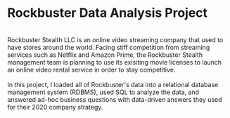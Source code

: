 # Rockbuster Data Analysis Project 
<br>
Rockbuster Stealth LLC is an online video streaming company that used to have stores around the world. Facing stiff competition from streaming services such as Netflix and Amazon Prime, the Rockbuster Stealth management team is planning to use its exisiting movie licenses to launch an online video rental service in order to stay competitive. <br>
<br>
In this project, I loaded all of Rockbuster's data into a relational database management system (RDBMS), used SQL to analyze the data, and answered ad-hoc business questions with data-driven answers they used for their 2020 company strategy.  
